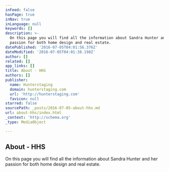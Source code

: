 ```yaml
---
inFeed: false
hasPage: true
inNav: true
inLanguage: null
keywords: []
description: >-
  On this page you will find all the information about Sandra Hunter and her
  passion for both home design and real estate.
datePublished: '2016-07-05T04:01:56.376Z'
dateModified: '2016-07-05T04:01:38.198Z'
author: []
related: []
app_links: []
title: About - HHS
authors: []
publisher:
  name: Hunterstaging
  domain: hunterstaging.com
  url: 'http://hunterstaging.com'
  favicon: null
starred: false
sourcePath: _posts/2016-07-05-about-hhs.md
url: about-hhs/index.html
_context: 'http://schema.org'
_type: MediaObject

---
```

<article style=""><h1>About - HHS</h1><p>On this page you will find all the information about Sandra Hunter and her passion for both home design and real estate.</p></article>